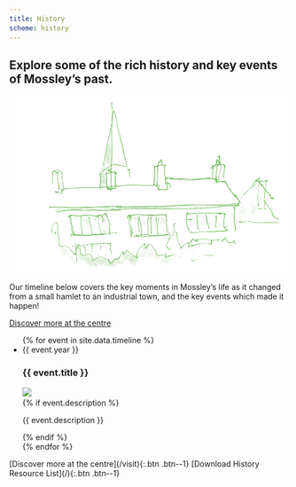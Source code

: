```yaml
---
title: History
scheme: history
---
```


<section class="section">
  <div class="layout layout--intro layout--image-overflow">
    <h1 class="layout__title">Explore some of the rich history and key events of Mossley’s past.</h1>
    <div class="layout__image">
      <img src="/images/history/MH_Ourhistory_1_@2x.png" alt="Illustration of some Mossley rooftops">
    </div>
    <div class="layout__text-top">
      <p>Our timeline below covers the key moments in Mossley’s life as it changed from a small hamlet to an industrial town, and the key events which made it happen!</p>
      <p><a class="btn btn--1" href="/visit">Discover more at the centre</a></p>
    </div>
  </div>
</section>


<ul class="reset timeline">
{% for event in site.data.timeline %}
  <li class="event {% unless event.description %}event--no-description{% endunless %}">
    <div class="section">
      <div class="event__year">{{ event.year }}</div>
      <h3 class="event__title">{{ event.title }}</h3>
      <div class="event__image"><img src="/images/timeline/{{ event.image }}"></div>
      {% if event.description %}
        <p class="event__description">{{ event.description }}</p>
      {% endif %}
    </div>
  </li>
{% endfor %}
</ul>


<section class="section section--centred" markdown="1">
[Discover more at the centre](/visit){:.btn .btn--1} [Download History Resource List](/){:.btn .btn--1}

</section>
